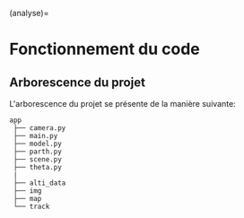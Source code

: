 (analyse)=

# Fonctionnement du code

## Arborescence du projet
L'arborescence du projet se présente de la manière suivante:

```{code}
app
 ├── camera.py
 ├── main.py
 ├── model.py
 ├── parth.py
 ├── scene.py
 ├── theta.py
 |
 ├── alti_data
 ├── img
 ├── map
 └── track
```

